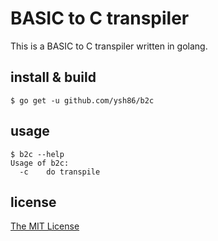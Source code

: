 # BASIC to C transpiler

This is a BASIC to C transpiler written in golang.

## install & build
```
$ go get -u github.com/ysh86/b2c
```

## usage
```
$ b2c --help
Usage of b2c:
  -c    do transpile
```

## license
[The MIT License](https://opensource.org/licenses/MIT)
